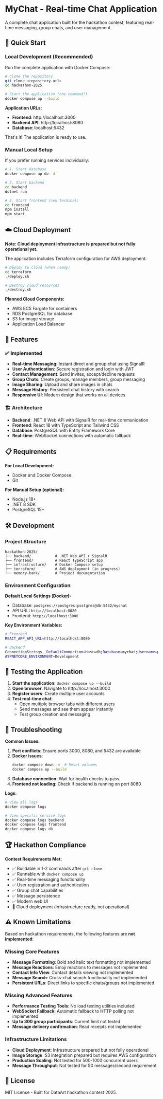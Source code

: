 # MyChat - Real-time Chat Application

A complete chat application built for the hackathon contest, featuring real-time messaging, group chats, and user management.

## 🚀 Quick Start

### Local Development (Recommended)

Run the complete application with Docker Compose:

```bash
# Clone the repository
git clone <repository-url>
cd hackathon-2025

# Start the application (one command!)
docker compose up --build
```

**Application URLs:**
- **Frontend**: http://localhost:3000
- **Backend API**: http://localhost:8080
- **Database**: localhost:5432

That's it! The application is ready to use.

### Manual Local Setup

If you prefer running services individually:

```bash
# 1. Start database
docker compose up db -d

# 2. Start backend
cd backend
dotnet run

# 3. Start frontend (new terminal)
cd frontend
npm install
npm start
```

## ☁️ Cloud Deployment

**Note: Cloud deployment infrastructure is prepared but not fully operational yet.**

The application includes Terraform configuration for AWS deployment:

```bash
# Deploy to cloud (when ready)
cd terraform
./deploy.sh

# Destroy cloud resources
./destroy.sh
```

**Planned Cloud Components:**
- AWS ECS Fargate for containers
- RDS PostgreSQL for database
- S3 for image storage
- Application Load Balancer

## 🎯 Features

### ✅ Implemented
- **Real-time Messaging**: Instant direct and group chat using SignalR
- **User Authentication**: Secure registration and login with JWT
- **Contact Management**: Send invites, accept/decline requests
- **Group Chats**: Create groups, manage members, group messaging
- **Image Sharing**: Upload and share images in chats
- **Message History**: Persistent chat history with search
- **Responsive UI**: Modern design that works on all devices

### 🏗️ Architecture
- **Backend**: .NET 8 Web API with SignalR for real-time communication
- **Frontend**: React 18 with TypeScript and Tailwind CSS
- **Database**: PostgreSQL with Entity Framework Core
- **Real-time**: WebSocket connections with automatic fallback

## 📋 Requirements

**For Local Development:**
- Docker and Docker Compose
- Git

**For Manual Setup (optional):**
- Node.js 18+
- .NET 8 SDK
- PostgreSQL 15+

## 🛠️ Development

### Project Structure
```
hackathon-2025/
├── backend/           # .NET Web API + SignalR
├── frontend/          # React TypeScript app
├── infrastructure/    # Docker Compose setup
├── terraform/         # AWS deployment (in progress)
└── memory-bank/       # Project documentation
```

### Environment Configuration

**Default Local Settings (Docker):**
- Database: `postgres://postgres:postgres@db:5432/mychat`
- API URL: `http://localhost:8080`
- Frontend: `http://localhost:3000`

**Key Environment Variables:**
```bash
# Frontend
REACT_APP_API_URL=http://localhost:8080

# Backend
ConnectionStrings__DefaultConnection=Host=db;Database=mychat;Username=postgres;Password=postgres
ASPNETCORE_ENVIRONMENT=Development
```

## 🧪 Testing the Application

1. **Start the application**: `docker compose up --build`
2. **Open browser**: Navigate to http://localhost:3000
3. **Register users**: Create multiple user accounts
4. **Test real-time chat**: 
   - Open multiple browser tabs with different users
   - Send messages and see them appear instantly
   - Test group creation and messaging

## 🐛 Troubleshooting

**Common Issues:**

1. **Port conflicts**: Ensure ports 3000, 8080, and 5432 are available
2. **Docker issues**: 
   ```bash
   docker compose down -v  # Reset volumes
   docker compose up --build
   ```
3. **Database connection**: Wait for health checks to pass
4. **Frontend not loading**: Check if backend is running on port 8080

**Logs:**
```bash
# View all logs
docker compose logs

# View specific service logs
docker compose logs backend
docker compose logs frontend
docker compose logs db
```

## 🏆 Hackathon Compliance

**Contest Requirements Met:**
- ✅ Buildable in 1-2 commands after `git clone`
- ✅ Runnable with `docker compose up`
- ✅ Real-time messaging functionality
- ✅ User registration and authentication
- ✅ Group chat capabilities
- ✅ Message persistence
- ✅ Modern web UI
- 🔄 Cloud deployment (infrastructure ready, not operational)

## ⚠️ Known Limitations

Based on hackathon requirements, the following features are **not implemented**:

### Missing Core Features
- **Message Formatting**: Bold and italic text formatting not implemented
- **Message Reactions**: Emoji reactions to messages not implemented
- **Contact Info View**: Contact details viewing not implemented
- **Message Search**: Cross-chat search functionality not implemented
- **Persistent URLs**: Direct links to specific chats/groups not implemented

### Missing Advanced Features
- **Performance Testing Tools**: No load testing utilities included
- **WebSocket Fallback**: Automatic fallback to HTTP polling not implemented
- **Up to 300 group participants**: Current limit not tested
- **Message delivery confirmation**: Read receipts not implemented

### Infrastructure Limitations
- **Cloud Deployment**: Infrastructure prepared but not fully operational
- **Image Storage**: S3 integration prepared but requires AWS configuration
- **Production Scaling**: Not tested for 500-1000 concurrent users
- **Message Throughput**: Not tested for 50 messages/second requirement

## 📄 License

MIT License - Built for DataArt hackathon contest 2025.

